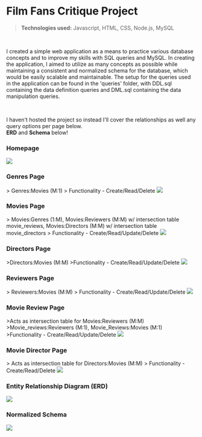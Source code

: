 # Film Fans Critique Project

> **Technologies used:** Javascript, HTML, CSS, Node.js, MySQL

<br>
<p>
  I created a simple web application as a means to practice various database concepts and to improve my skills with SQL queries and MySQL. In creating the application, I   aimed to utilize as many concepts as possible while maintaining a consistent and normalized schema for the database, which would be easily scalable and maintainable.     The setup for the queries used in the application can be found in the 'queries' folder, with DDL.sql containing the data definition queries and DML.sql containing the   data manipulation queries. 
</p>
<br>
<p>
  I haven't hosted the project so instead I'll cover the relationships as well any query options per page below.
<br>
  <b>ERD</b> and <b>Schema</b> below!
</p>

<h3> Homepage </h3>
<img src= "https://user-images.githubusercontent.com/51865580/214773731-ca42d593-5abe-46b8-a074-41f0020743df.png" data-canonical-src= "https://user-images.githubusercontent.com/51865580/214773731-ca42d593-5abe-46b8-a074-41f0020743df.png" />
<h3> Genres Page </h3>
> Genres:Movies (M:1)
> Functionality - Create/Read/Delete
<img src= "https://user-images.githubusercontent.com/51865580/214773743-04930e89-cfed-4b0c-94a2-d1c8d8f3c79f.png" data-canonical-src= "https://user-images.githubusercontent.com/51865580/214773743-04930e89-cfed-4b0c-94a2-d1c8d8f3c79f.png" />
<h3> Movies Page </h3>
> Movies:Genres (1:M), Movies:Reviewers (M:M) w/ intersection table movie_reviews, Movies:Directors (M:M) w/ intersection table movie_directors
> Functionality - Create/Read/Update/Delete
<img src= "https://user-images.githubusercontent.com/51865580/214773747-a6f8107a-3854-4270-94d4-275b5519b233.png" data-canonical-src= "https://user-images.githubusercontent.com/51865580/214773747-a6f8107a-3854-4270-94d4-275b5519b233.png" />
<h3> Directors Page </h3>
>Directors:Movies (M:M)
>Functionality - Create/Read/Update/Delete
<img src= "https://user-images.githubusercontent.com/51865580/214773758-f5bc8ebc-3a38-46c8-b905-961c1e0bb0f7.png" data-canonical-src= "https://user-images.githubusercontent.com/51865580/214773758-f5bc8ebc-3a38-46c8-b905-961c1e0bb0f7.png" />
<h3> Reviewers Page </h3>
> Reviewers:Movies (M:M)
> Functionality - Create/Read/Update/Delete
<img src= "https://user-images.githubusercontent.com/51865580/214773761-fe7e8f9c-93f9-4cde-a279-1722a9c9bb93.png" data-canonical-src= "https://user-images.githubusercontent.com/51865580/214773761-fe7e8f9c-93f9-4cde-a279-1722a9c9bb93.png" />
<h3> Movie Review Page </h3>
>Acts as intersection table for Movies:Reviewers (M:M)
>Movie_reviews:Reviewers (M:1), Movie_Reviews:Movies (M:1)
>Functionality - Create/Read/Update/Delete
<img src= "https://user-images.githubusercontent.com/51865580/214773772-6f50bf00-2663-4786-ae5c-d4e7395540c7.png" data-canonical-src= "https://user-images.githubusercontent.com/51865580/214773772-6f50bf00-2663-4786-ae5c-d4e7395540c7.png" />
<h3> Movie Director Page </h3>
> Acts as intersection table for Directors:Movies (M:M)
> Functionality - Create/Read/Delete
<img src= "https://user-images.githubusercontent.com/51865580/214773780-032f62b9-d175-4c8a-ac1d-bf89a84be2d2.png" data-canonical-src= "https://user-images.githubusercontent.com/51865580/214773780-032f62b9-d175-4c8a-ac1d-bf89a84be2d2.png" />

<h3> Entity Relationship Diagram (ERD) </h3>
<img src= "https://user-images.githubusercontent.com/51865580/214769524-89dce198-ffdd-4690-9eef-e2c929e85fd9.png" data-canonical-src= "https://user-images.githubusercontent.com/51865580/214769524-89dce198-ffdd-4690-9eef-e2c929e85fd9.png" />

<h3> Normalized Schema </h3>
<img src= "https://user-images.githubusercontent.com/51865580/214769539-6d4304dd-abbc-4001-83c1-93128fd63696.png" data-canonical-src= "https://user-images.githubusercontent.com/51865580/214769539-6d4304dd-abbc-4001-83c1-93128fd63696.png" />
